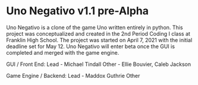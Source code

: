 # Uno Negativo v1.1 pre-Alpha
Uno Negativo is a clone of the game Uno written entirely in python. This project was conceptualized and created in the 2nd Period Coding I class at Franklin High School. The project was started on April 7, 2021 with the initial deadline set for May 12. Uno Negativo will enter beta once the GUI is completed and merged with the game engine.

GUI / Front End:
    Lead - Michael Tindall
    Other - Ellie Bouvier, Caleb Jackson

Game Engine / Backend:
    Lead - Maddox Guthrie
    Other
